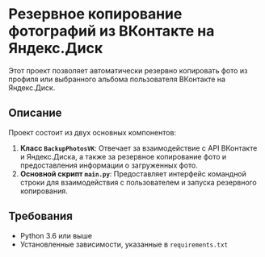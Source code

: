 # Резервное копирование фотографий из ВКонтакте на Яндекс.Диск

Этот проект позволяет автоматически резервно копировать фото из профиля или выбранного альбома пользователя ВКонтакте на Яндекс.Диск.

## Описание

Проект состоит из двух основных компонентов:

1. **Класс `BackupPhotosVK`**: Отвечает за взаимодействие с API ВКонтакте и Яндекс.Диска, а также за резервное копирование фото и предоставления информации о загруженных фото.
2. **Основной скрипт `main.py`**: Предоставляет интерфейс командной строки для взаимодействия с пользователем и запуска резервного копирования.

## Требования

- Python 3.6 или выше
- Установленные зависимости, указанные в `requirements.txt`
